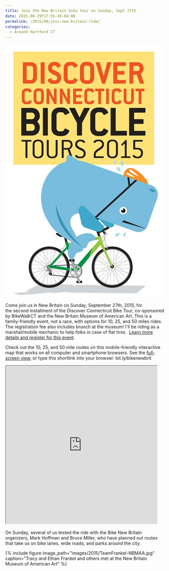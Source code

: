 ```yaml
---
title: Join the New Britain bike tour on Sunday, Sept 27th
date: 2015-08-29T17:55:49-04:00
permalink: /2015/08/join-new-britain-ride/
categories:
  - Around Hartford CT
---
```

![DiscoverCT2015 logo](/images/2015/DiscoverCT2015.jpg)

Come join us in New Britain on Sunday, September 27th, 2015, for the second installment of the Discover Connecticut Bike Tour, co-sponsored by BikeWalkCT and the New Britain Museum of American Art. This is a family-friendly event, not a race, with options for 10, 25, and 50 miles rides. The registration fee also includes brunch at the museum! I'll be riding as a marshal/mobile mechanic to help folks in case of flat tires.  [Learn more details and register for this event](http://www.bikewalkct.org/discover-ct-ride-series.html).

Check out the 10, 25, and 50 mile routes on this mobile-friendly interactive map that works on all computer and smartphone browsers. See the [full-screen view](https://jackdougherty.github.io/bikemapcode/newbritain.html), or type this shortlink into your browser: bit.ly/bikenewbrit

<iframe src="https://jackdougherty.github.io/bikemapcode/newbritain.html" width="95%" height="500px"></iframe>

On Sunday, several of us tested the ride with the Bike New Britain organizers, Mark Hoffman and Bruce Miller, who have planned out routes that take us on bike lanes, wide roads, and parks around the city.

{% include figure image_path="images/2015/TeamFrankel-NBMAA.jpg" caption="Tracy and Ethan Frankel and others met at the New Britain Museum of American Art" %}
